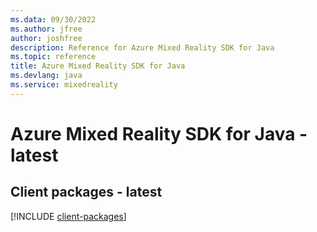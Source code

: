 ```yaml
---
ms.data: 09/30/2022
ms.author: jfree
author: joshfree
description: Reference for Azure Mixed Reality SDK for Java
ms.topic: reference
title: Azure Mixed Reality SDK for Java
ms.devlang: java
ms.service: mixedreality
---
```

# Azure Mixed Reality SDK for Java - latest

## Client packages - latest
[!INCLUDE [client-packages](mixed-reality-client-index.md)]